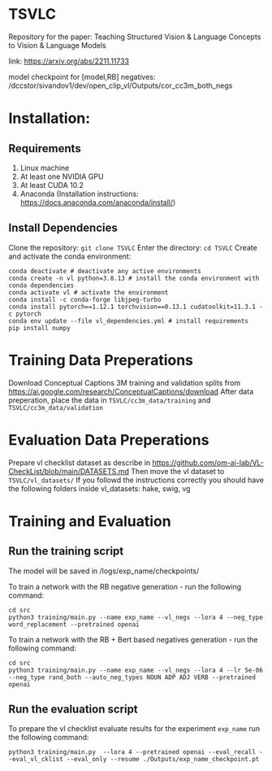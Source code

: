 # TSVLC
Repository for the paper: Teaching Structured Vision &amp; Language Concepts to Vision &amp; Language Models

link: https://arxiv.org/abs/2211.11733

model checkpoint for [model,RB] negatives: /dccstor/sivandov1/dev/open_clip_vl/Outputs/cor_cc3m_both_negs

# Installation:
## Requirements
1. Linux machine
1. At least one NVIDIA GPU
1. At least CUDA 10.2
1. Anaconda (Installation instructions: https://docs.anaconda.com/anaconda/install/)
## Install Dependencies
Clone the repository:
`git clone TSVLC`
Enter the directory:
`cd TSVLC`
Create and activate the conda environment:
```shell script
conda deactivate # deactivate any active environments
conda create -n vl python=3.8.13 # install the conda environment with conda dependencies
conda activate vl # activate the environment
conda install -c conda-forge libjpeg-turbo
conda install pytorch==1.12.1 torchvision==0.13.1 cudatoolkit=11.3.1 -c pytorch
conda env update --file vl_dependencies.yml # install requirements
pip install numpy
```

# Training Data Preperations
Download Conceptual Captions 3M training and validation splits from https://ai.google.com/research/ConceptualCaptions/download
After data preperation, place the data in `TSVLC/cc3m_data/training` and `TSVLC/cc3m_data/validation`

# Evaluation Data Preperations
Prepare vl checklist dataset as describe in https://github.com/om-ai-lab/VL-CheckList/blob/main/DATASETS.md
Then move the vl dataset to `TSVLC/vl_datasets/`
If you followd the instructions correctly you should have the following folders inside vl_datasets: hake, swig, vg

# Training and Evaluation

## Run the training script
The model will be saved in /logs/exp_name/checkpoints/

To train a network with the RB negative generation - run the following command:
```shell script
cd src
python3 training/main.py --name exp_name --vl_negs --lora 4 --neg_type word_replacement --pretrained openai
```

To train a network with the RB + Bert based negatives generation - run the following command:
```shell script
cd src
python3 training/main.py --name exp_name --vl_negs --lora 4 --lr 5e-06 --neg_type rand_both --auto_neg_types NOUN ADP ADJ VERB --pretrained openai
```

## Run the evaluation script
To prepare the vl checklist evaluate results for the experiment `exp_name` run the following command:
```shell script
python3 training/main.py  --lora 4 --pretrained openai --eval_recall --eval_vl_cklist --eval_only --resume ./Outputs/exp_name_checkpoint.pt
```

